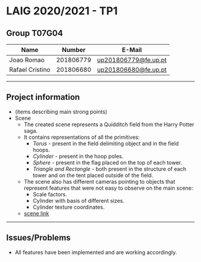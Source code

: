 # LAIG 2020/2021 - TP1

## Group T07G04

| Name             | Number    | E-Mail              |
| ---------------- | --------- | ------------------  |
| Joao Romao       | 201806779 | up201806779@fe.up.pt|
| Rafael Cristino  | 201806680 | up201806680@fe.up.pt|

----
## Project information

- (items describing main strong points)
- Scene
  - The created scene represents a Quidditch field from the Harry Potter saga.
  - It contains representations of all the primitives:
    - *Torus* - present in the field delimiting object and in the field hoops.
    - *Cylinder* - present in the hoop poles.
    - *Sphere* - present in the flag placed on the top of each tower.
    - *Triangle and Rectangle* - both present in the structure of each tower and on the tent placed outside of the field.
  - The scene also has different cameras pointing to objects that represent features that were not easy to observe on the main scene:
    - Scale factors.
    - Cylinder with basis of different sizes.
    - Cylinder texture coordinates.
  - [scene link](scenes/quidditch.xml)
----
## Issues/Problems

- All features have been implemented and are working accordingly.

